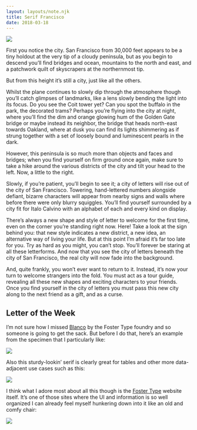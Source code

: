 ```yaml
---
layout: layouts/note.njk
title: Serif Francisco
date: 2018-03-18
---
```


![](https://buttondown.s3.us-west-2.amazonaws.com/images/d6c0dffb-a87e-400a-a44c-28aa59e4cf18.jpg)

First you notice the city. San Francisco from 30,000 feet appears to be a tiny holdout at the very tip of a cloudy peninsula, but as you begin to descend you’ll find bridges and ocean, mountains to the north and east, and a patchwork quilt of skyscrapers at the northernmost tip.

But from this height it’s still a city, just like all the others.

Whilst the plane continues to slowly dip through the atmosphere though you’ll catch glimpses of landmarks, like a lens slowly bending the light into its focus. Do you see the Coit tower yet? Can you spot the buffalo in the park, the decorated trams? Perhaps you’re flying into the city at night, where you’ll find the dim and orange glowing hum of the Golden Gate bridge or maybe instead its neighbor, the bridge that heads north-east towards Oakland, where at dusk you can find its lights shimmering as if strung together with a set of loosely bound and luminescent pearls in the dark.

However, this peninsula is so much more than objects and faces and bridges; when you find yourself on firm ground once again, make sure to take a hike around the various districts of the city and tilt your head to the left. Now, a little to the right.

Slowly, if you’re patient, you’ll begin to see it; a city of letters will rise out of the city of San Francisco. Towering, hand-lettered numbers alongside defiant, bizarre characters will appear from nearby signs and walls where before there were only blurry squiggles. You’ll find yourself surrounded by a city fit for Italo Calvino with an alphabet of each and every kind on display.

There’s always a new shape and style of letter to welcome for the first time, even on the corner you’re standing right now. Here! Take a look at the sign behind you: that new style indicates a new district, a new idea, an alternative way of living your life. But at this point I’m afraid it’s far too late for you. Try as hard as you might, you can’t stop. You’ll forever be staring at all these letterforms. And now that you see the city of letters beneath the city of San Francisco, the real city will now fade into the background.

And, quite frankly, you won’t ever want to return to it. Instead, it’s now your turn to welcome strangers into the fold. You must act as a tour guide, revealing all these new shapes and exciting characters to your friends. Once you find yourself in the city of letters you must pass this new city along to the next friend as a gift, and as a curse.

## Letter of the Week

I’m not sure how I missed [Blanco](https://www.fostertype.com/retail-type/blanco) by the Foster Type foundry and so someone is going to get the sack. But before I do that, here’s an example from the specimen that I particularly like:

![](https://buttondown.s3.us-west-2.amazonaws.com/images/ab89b45d-6a7d-47cc-8399-c4f96d21d95d.png)

Also this sturdy-lookin’ serif is clearly great for tables and other more data-adjacent use cases such as this:

![](https://buttondown.s3.us-west-2.amazonaws.com/images/beecda91-7045-442b-aa6c-9b04858c1407.png)

I think what I adore most about all this though is the [Foster Type](https://www.fostertype.com) website itself. It’s one of those sites where the UI and information is so well organized I can already feel myself hunkering down into it like an old and comfy chair:

![](https://buttondown.s3.us-west-2.amazonaws.com/images/51aa783a-d7cc-4507-8554-8abb68c4fd9b.png)
